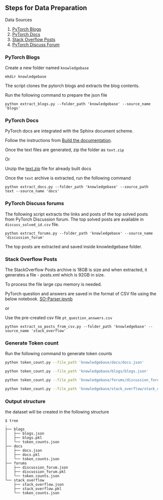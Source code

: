 ## Steps for Data Preparation

Data Sources

1. [PyTorch Blogs](https://pytorch.org/blog/)
2. [PyTorch Docs](https://github.com/pytorch/pytorch/tree/main/docs)
3. [Stack Overflow Posts](https://stackoverflow.com/questions/tagged/pytorch)
4. [PyTorch Discuss Forum](https://discuss.pytorch.org/)


### PyTorch Blogs

Create a new folder named `knowledgebase`

```
mkdir knowledgebase
```

The script clones the pytorch blogs and extracts the blog contents.

Run the following command to prepare the json file

```
python extract_blogs.py --folder_path 'knowledgebase' --source_name 'blogs'
```

### PyTorch Docs

PyTorch docs are integrated with the Sphinx document scheme.

Follow the instructions from [Build the documentation](https://github.com/pytorch/pytorch#building-the-documentation).

Once the text files are generated, zip the folder as `text.zip`

Or

Unzip the [text.zip](text.zip) file for already built docs

Once the `text` archive is extracted, run the following command 


```
python extract_docs.py --folder_path 'knowledgebase' --source_path text --source_name 'docs'
```

### PyTorch Discuss forums

The following script extracts the links and posts of the top solved posts from PyTorch Discussion forum. The top solved posts are available in `discuss_solved_id.csv` file.

```
python extract_forums.py --folder_path 'knowledgebase' --source_name 'discussion_forum'
```

The top posts are extracted and saved inside knowledgebase folder.


### Stack Overflow Posts

The StackOverflow Posts archive is 18GB is size and when extracted, it generates a file - posts.xml which is 92GB in size.

To process the file large cpu memory is needed. 

PyTorch question and answers are saved in the format of CSV file using the below notebook.
[SO-Parser.ipynb](SO-Parser.ipynb)

or

Use the pre-created csv file `pt_question_answers.csv`

```
python extract_so_posts_from_csv.py --folder_path 'knowledgebase' --source_name 'stack_overflow'
```


### Generate Token count

Run the following command to generate token counts

```bash
python token_count.py --file_path 'knowledgebase/docs/docs.json'

python token_count.py --file_path 'knowledgebase/blogs/blogs.json'

python token_count.py --file_path 'knowledgebase/forums/discussion_forum.json'

python token_count.py --file_path 'knowledgebase/stack_overflow/stack_overflow.json'

```

### Output structure

the dataset will be created in the following structure

```
$ tree
.
├── blogs
│   ├── blogs.json
│   ├── blogs.pkl
│   └── token_counts.json
├── docs
│   ├── docs.json
│   ├── docs.pkl
│   └── token_counts.json
├── forums
│   ├── discussion_forum.json
│   ├── discussion_forum.pkl
│   └── token_counts.json
└── stack_overflow
    ├── stack_overflow.json
    ├── stack_overflow.pkl
    └── token_counts.json

```




